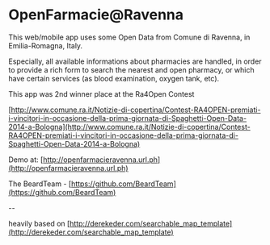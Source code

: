 # OpenFarmacie@Ravenna

This web/mobile app uses some Open Data from Comune di Ravenna, in Emilia-Romagna, Italy.  

Especially, all available informations about pharmacies are handled, in order to provide a rich form to search the nearest and open pharmacy, or which have certain services (as blood examination, oxygen tank, etc).  
  
    
    
This app was 2nd winner place at the Ra4Open Contest  

[http://www.comune.ra.it/Notizie-di-copertina/Contest-RA4OPEN-premiati-i-vincitori-in-occasione-della-prima-giornata-di-Spaghetti-Open-Data-2014-a-Bologna](http://www.comune.ra.it/Notizie-di-copertina/Contest-RA4OPEN-premiati-i-vincitori-in-occasione-della-prima-giornata-di-Spaghetti-Open-Data-2014-a-Bologna)

Demo at: [http://openfarmacieravenna.url.ph](http://openfarmacieravenna.url.ph)  


The BeardTeam - [https://github.com/BeardTeam](https://github.com/BeardTeam)

--

heavily based on [http://derekeder.com/searchable_map_template](http://derekeder.com/searchable_map_template)
